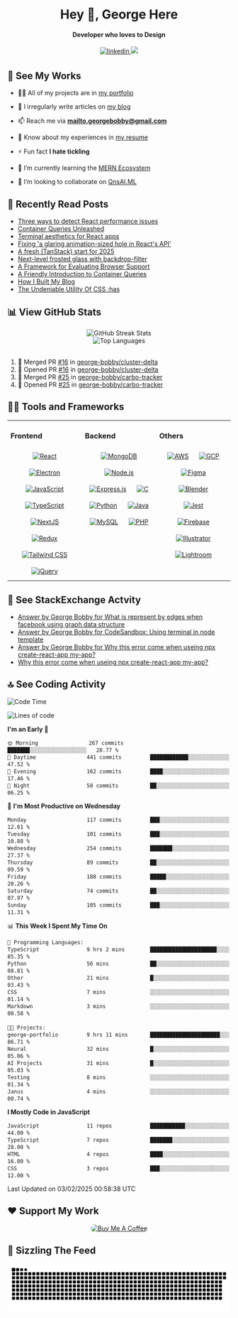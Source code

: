 <h1 align="center">Hey 👋, George Here</h1>  
<h4 align="center">Developer who loves to Design</h4>  
 
<div align="center">
<a href="https://linkedin.com/in/george-bobby" target="_blank">
<img src=https://img.shields.io/badge/linkedin-%231E77B5.svg?&style=for-the-badge&logo=linkedin&logoColor=white alt=linkedin style="margin-bottom: 5px;" />
</a>
<a href="https://github.com/george-bobby" target="_blank">
<img src=https://komarev.com/ghpvc/?username=george-bobby&style=for-the-badge&color=blueviolet&label=GITHUB+VISITORS />
</a>
</div>

## 💼 See My Works 
  
- 👨‍💻 All of my projects are in [my portfolio](https://georgebobby.vercel.app/)  
  
- 📝 I irregularly write articles on [my blog](https://georgebobby.hashnode.dev/)  
  
- 📫 Reach me via **mailto.georgebobby@gmail.com**  
  
- 📄 Know about my experiences in [my resume](https://drive.google.com/file/d/1aK68o05lFY738pd95BWMpOxGIOVposaR/view?usp=drive_link)  
  
- ⚡ Fun fact **I hate tickling**
  
- 🌱 I’m currently learning the [MERN Ecosystem](https://www.mongodb.com/mern-stack)
  
- 👯 I’m looking to collaborate on [QnsAI.ML](https://qnsai.vercel.app/)

## 📝 Recently Read Posts

<!-- BLOG-POST-LIST:START -->
- [Three ways to detect React performance issues](https://react.statuscode.com/issues/415)
- [Container Queries Unleashed](https://www.joshwcomeau.com/css/container-queries-unleashed/)
- [Terminal aesthetics for React apps](https://react.statuscode.com/issues/414)
- [Fixing &#39;a glaring animation-sized hole in React&#39;s API&#39;](https://react.statuscode.com/issues/413)
- [A fresh &lpar;TanStack&rpar; start for 2025](https://react.statuscode.com/issues/412)
- [Next-level frosted glass with backdrop-filter](https://www.joshwcomeau.com/css/backdrop-filter/)
- [A Framework for Evaluating Browser Support](https://www.joshwcomeau.com/css/browser-support/)
- [A Friendly Introduction to Container Queries](https://www.joshwcomeau.com/css/container-queries-introduction/)
- [How I Built My Blog](https://www.joshwcomeau.com/blog/how-i-built-my-blog-v2/)
- [The Undeniable Utility Of CSS :has](https://www.joshwcomeau.com/css/has/)
<!-- BLOG-POST-LIST:END -->

## 📊 View GitHub Stats

<div align="center">
  <img src="https://github-readme-streak-stats.herokuapp.com/?user=george-bobby&theme=dark&hide_border=false" alt="GitHub Streak Stats">
  <br>
  <img src="https://github-readme-stats.vercel.app/api/top-langs/?username=george-bobby&theme=dark&hide_border=false&include_all_commits=true&count_private=true&layout=compact" alt="Top Languages">
</div>

<br/>

<!--START_SECTION:activity-->
1. 🎉 Merged PR [#16](https://github.com/george-bobby/cluster-delta/pull/16) in [george-bobby/cluster-delta](https://github.com/george-bobby/cluster-delta)
2. 💪 Opened PR [#16](https://github.com/george-bobby/cluster-delta/pull/16) in [george-bobby/cluster-delta](https://github.com/george-bobby/cluster-delta)
3. 🎉 Merged PR [#25](https://github.com/george-bobby/carbo-tracker/pull/25) in [george-bobby/carbo-tracker](https://github.com/george-bobby/carbo-tracker)
4. 💪 Opened PR [#25](https://github.com/george-bobby/carbo-tracker/pull/25) in [george-bobby/carbo-tracker](https://github.com/george-bobby/carbo-tracker)
<!--END_SECTION:activity-->

## 👨‍💻 Tools and Frameworks  

<table>
<tr><td valign="top" width="33%">

### Frontend  
<div align="center">  
<a href="https://reactjs.org/" target="_blank"><img style="margin: 10px" src="https://profilinator.rishav.dev/skills-assets/react-original-wordmark.svg" alt="React" height="50" /></a>  
<a href="https://www.electronjs.org/" target="_blank"><img style="margin: 10px" src="https://profilinator.rishav.dev/skills-assets/electron-original.svg" alt="Electron" height="50" /></a>  
<a href="https://www.javascript.com/" target="_blank"><img style="margin: 10px" src="https://profilinator.rishav.dev/skills-assets/javascript-original.svg" alt="JavaScript" height="50" /></a>  
<a href="https://www.typescriptlang.org/" target="_blank"><img style="margin: 10px" src="https://profilinator.rishav.dev/skills-assets/typescript-original.svg" alt="TypeScript" height="50" /></a>  
<a href="https://nextjs.org/" target="_blank"><img style="margin: 10px" src="https://profilinator.rishav.dev/skills-assets/nextjs.png" alt="NextJS" height="50" /></a>  
<a href="https://redux.js.org/" target="_blank"><img style="margin: 10px" src="https://profilinator.rishav.dev/skills-assets/redux-original.svg" alt="Redux" height="50" /></a>  
<a href="https://www.tailwindcss.com/" target="_blank"><img style="margin: 10px" src="https://profilinator.rishav.dev/skills-assets/tailwindcss.svg" alt="Tailwind CSS" height="50" /></a>  
<a href="https://jquery.com/" target="_blank"><img style="margin: 10px" src="https://profilinator.rishav.dev/skills-assets/jquery.png" alt="jQuery" height="50" /></a>  
</div>

</td><td valign="top" width="33%">

### Backend  
<div align="center">  
<a href="https://www.mongodb.com/" target="_blank"><img style="margin: 10px" src="https://profilinator.rishav.dev/skills-assets/mongodb-original-wordmark.svg" alt="MongoDB" height="50" /></a>  
<a href="https://nodejs.org/" target="_blank"><img style="margin: 10px" src="https://profilinator.rishav.dev/skills-assets/nodejs-original-wordmark.svg" alt="Node.js" height="50" /></a>  
<a href="https://expressjs.com/" target="_blank"><img style="margin: 10px" src="https://profilinator.rishav.dev/skills-assets/express-original-wordmark.svg" alt="Express.js" height="50" /></a>  
<a href="https://www.cprogramming.com/" target="_blank"><img style="margin: 10px" src="https://profilinator.rishav.dev/skills-assets/c-original.svg" alt="C" height="50" /></a>  
<a href="https://www.python.org/" target="_blank"><img style="margin: 10px" src="https://profilinator.rishav.dev/skills-assets/python-original.svg" alt="Python" height="50" /></a>  
<a href="https://www.java.com/" target="_blank"><img style="margin: 10px" src="https://profilinator.rishav.dev/skills-assets/java-original-wordmark.svg" alt="Java" height="50" /></a>  
<a href="https://www.mysql.com/" target="_blank"><img style="margin: 10px" src="https://profilinator.rishav.dev/skills-assets/mysql-original-wordmark.svg" alt="MySQL" height="50" /></a>  
<a href="https://www.php.net/" target="_blank"><img style="margin: 10px" src="https://profilinator.rishav.dev/skills-assets/php-original.svg" alt="PHP" height="50" /></a>  
</div>

</td><td valign="top" width="33%">

### Others  
<div align="center">  
<a href="https://aws.amazon.com/" target="_blank"><img style="margin: 10px" src="https://profilinator.rishav.dev/skills-assets/amazonwebservices-original-wordmark.svg" alt="AWS" height="50" /></a>  
<a href="https://cloud.google.com/" target="_blank"><img style="margin: 10px" src="https://profilinator.rishav.dev/skills-assets/google_cloud-icon.svg" alt="GCP" height="50" /></a>  
<a href="https://www.figma.com/" target="_blank"><img style="margin: 10px" src="https://profilinator.rishav.dev/skills-assets/figma-icon.svg" alt="Figma" height="50" /></a>  
<a href="https://www.blender.org/" target="_blank"><img style="margin: 10px" src="https://profilinator.rishav.dev/skills-assets/blender_community_badge_white.svg" alt="Blender" height="50" /></a>  
<a href="https://www.jestjs.io/" target="_blank"><img style="margin: 10px" src="https://profilinator.rishav.dev/skills-assets/jest.svg" alt="Jest" height="50" /></a>  
<a href="https://firebase.google.com/" target="_blank"><img style="margin: 10px" src="https://profilinator.rishav.dev/skills-assets/firebase.png" alt="Firebase" height="50" /></a>  
<a href="https://www.adobe.com/in/products/illustrator.html" target="_blank"><img style="margin: 10px" src="https://profilinator.rishav.dev/skills-assets/adobe_illustrator-icon.svg" alt="Illustrator" height="50" /></a>  
<a href="https://www.adobe.com/products/photoshop-lightroom.html" target="_blank"><img style="margin: 10px" src="https://profilinator.rishav.dev/skills-assets/lightroom.png" alt="Lightroom" height="50" /></a>  
</div>

</td></tr>
</table>  

## 👯 See StackExchange Actvity

<!-- STACKOVERFLOW:START -->
- [Answer by George Bobby for What is represent by edges when facebook using graph data structure](https://stackoverflow.com/questions/58134083/what-is-represent-by-edges-when-facebook-using-graph-data-structure/77214632#77214632)
- [Answer by George Bobby for CodeSandbox: Using terminal in node template](https://stackoverflow.com/questions/64828353/codesandbox-using-terminal-in-node-template/70359679#70359679)
- [Answer by George Bobby for Why this error come when useing npx create-react-app my-app?](https://stackoverflow.com/questions/67455023/why-this-error-come-when-useing-npx-create-react-app-my-app/67458220#67458220)
- [Why this error come when useing npx create-react-app my-app?](https://stackoverflow.com/questions/67455023/why-this-error-come-when-useing-npx-create-react-app-my-app)
<!-- STACKOVERFLOW:END -->


## 🔝 See Coding Activity 

<!--START_SECTION:waka-->
![Code Time](http://img.shields.io/badge/Code%20Time-220%20hrs%2055%20mins-blue)

![Lines of code](https://img.shields.io/badge/From%20Hello%20World%20I%27ve%20Written-1.5%20million%20lines%20of%20code-blue)

**I'm an Early 🐤** 

```text
🌞 Morning                267 commits         ███████░░░░░░░░░░░░░░░░░░   28.77 % 
🌆 Daytime                441 commits         ████████████░░░░░░░░░░░░░   47.52 % 
🌃 Evening                162 commits         ████░░░░░░░░░░░░░░░░░░░░░   17.46 % 
🌙 Night                  58 commits          ██░░░░░░░░░░░░░░░░░░░░░░░   06.25 % 
```
📅 **I'm Most Productive on Wednesday** 

```text
Monday                   117 commits         ███░░░░░░░░░░░░░░░░░░░░░░   12.61 % 
Tuesday                  101 commits         ███░░░░░░░░░░░░░░░░░░░░░░   10.88 % 
Wednesday                254 commits         ███████░░░░░░░░░░░░░░░░░░   27.37 % 
Thursday                 89 commits          ██░░░░░░░░░░░░░░░░░░░░░░░   09.59 % 
Friday                   188 commits         █████░░░░░░░░░░░░░░░░░░░░   20.26 % 
Saturday                 74 commits          ██░░░░░░░░░░░░░░░░░░░░░░░   07.97 % 
Sunday                   105 commits         ███░░░░░░░░░░░░░░░░░░░░░░   11.31 % 
```


📊 **This Week I Spent My Time On** 

```text
💬 Programming Languages: 
TypeScript               9 hrs 2 mins        █████████████████████░░░░   85.35 % 
Python                   56 mins             ██░░░░░░░░░░░░░░░░░░░░░░░   08.81 % 
Other                    21 mins             █░░░░░░░░░░░░░░░░░░░░░░░░   03.43 % 
CSS                      7 mins              ░░░░░░░░░░░░░░░░░░░░░░░░░   01.14 % 
Markdown                 3 mins              ░░░░░░░░░░░░░░░░░░░░░░░░░   00.58 % 

🐱‍💻 Projects: 
george-portfolio         9 hrs 11 mins       ██████████████████████░░░   86.71 % 
Neural                   32 mins             █░░░░░░░░░░░░░░░░░░░░░░░░   05.06 % 
AI Projects              31 mins             █░░░░░░░░░░░░░░░░░░░░░░░░   05.03 % 
Testing                  8 mins              ░░░░░░░░░░░░░░░░░░░░░░░░░   01.34 % 
Janus                    4 mins              ░░░░░░░░░░░░░░░░░░░░░░░░░   00.74 % 
```

**I Mostly Code in JavaScript** 

```text
JavaScript               11 repos            ███████████░░░░░░░░░░░░░░   44.00 % 
TypeScript               7 repos             ███████░░░░░░░░░░░░░░░░░░   28.00 % 
HTML                     4 repos             ████░░░░░░░░░░░░░░░░░░░░░   16.00 % 
CSS                      3 repos             ███░░░░░░░░░░░░░░░░░░░░░░   12.00 % 
```




 Last Updated on 03/02/2025 00:58:38 UTC
<!--END_SECTION:waka-->
  
<!-- 😜 Leave Coding Apart -->

<!-- <div align="center">
  <img src='https://memer-new.vercel.app/' style="height: 400px;"/>
</div> -->
      
<!-- 🎧 Turn Up Beats -->

<!-- <div align="center">
  <img src="https://spotify-github-profile.vercel.app/api/view?uid=cjxcp001npcxkfkoeloaj3yb5&cover_image=true&theme=default&show_offline=false&background_color=121212&interchange=true&bar_color=53b14f&bar_color_cover=true" />
</div> -->


## ❤️ Support My Work

<p align="center">
<a href="https://www.buymeacoffee.com/georgebawesome" target="_blank"><img src="https://cdn.buymeacoffee.com/buttons/default-red.png" alt="Buy Me A Coffee" width="200"  style="border-radius: 20px;"></a>
</p>

## 🐍 Sizzling The Feed

<div align="center">
<img src="https://raw.githubusercontent.com/george-bobby/george-bobby/output/snake.svg" alt="Snake animation" /> 
</div> 

